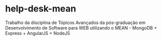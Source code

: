 # help-desk-mean
Trabalho da disciplina de Tópicos Avançados da pós-graduação em Desenvolvimento de Software para WEB utilizando o MEAN - MongoDB + Express + AngularJS + NodeJS 

